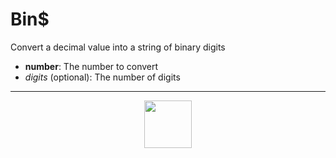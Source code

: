 # Bin&dollar;
Convert a decimal value into a string of binary digits
- **number**: The number to convert
- _digits_ (optional): The number of digits
---
<p align="center"><img valign="middle" width="76px" src="https://drive.google.com/uc?export=view&id=1c2KO0LJpvMS9X9CAGV6dOfciR7OWhdKA" /></p>